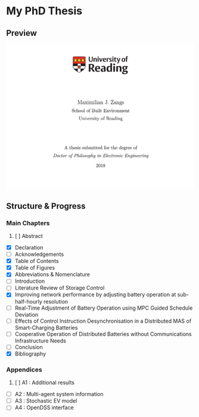 # My PhD Thesis

## Preview

![](https://github.com/Muxelmann/phd-thesis/raw/master/README/cover.png)

## Structure & Progress

### Main Chapters

1. [ ] Abstract
- [x] Declaration
- [ ] Acknowledgements
- [x] Table of Contents
- [x] Table of Figures
- [x] Abbreviations & Nomenclature
- [ ] Introduction
- [ ] Literature Review of Storage Control
- [x] Improving network performance by adjusting battery operation at sub-half-hourly resolution
- [ ] Real-Time Adjustment of Battery Operation using MPC Guided Schedule Deviation
- [ ] Effects of Control Instruction Desynchronisation in a Distributed MAS of Smart-Charging Batteries
- [ ] Cooperative Operation of Distributed Batteries without Communications Infrastructure Needs
- [ ] Conclusion
- [x] Bibliography

### Appendices

1. [ ] A1 : Additional results
- [ ] A2 : Multi-agent system information
- [ ] A3 : Stochastic EV model
- [ ] A4 : OpenDSS interface